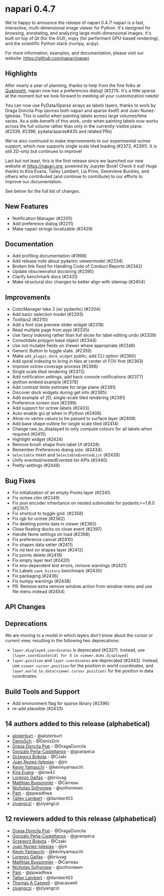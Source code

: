 # napari 0.4.7

We're happy to announce the release of napari 0.4.7!
napari is a fast, interactive, multi-dimensional image viewer for Python.
It's designed for browsing, annotating, and analyzing large multi-dimensional
images. It's built on top of Qt (for the GUI), vispy (for performant GPU-based
rendering), and the scientific Python stack (numpy, scipy).


For more information, examples, and documentation, please visit our website:
https://github.com/napari/napari

## Highlights

After nearly a year of planning, thanks to help from the fine folks at
[Quansight](http://labs.quansight.org/), napari now has a preferences dialog!
(#2211). It's a little sparse at the moment but we look forward to meeting all
your customization needs!

You can now use PyData/Sparse arrays as labels layers, thanks to work by Draga
Doncila Pop (across both napari and sparse itself) and Juan Nunez-Iglesias.
This is useful when painting labels across large volumes/time series. As a
side-benefit of this work, undo when painting labels now works across the full
volume rather than only in the currently-visible plane. (#2339, #2396,
pydata/sparse#435 and related PRs)

We've also continued to make improvements to our experimental octree support,
which now supports single scale tiled loading (#2372, #2391). It is still
2D-only but continues to improve!

Last but not least, this is the first release since we launched our new website
at https://napari.org, powered by Jupyter Book! Check it out! Huge thanks to
Kira Evans, Talley Lambert, Lia Prins, Genevieve Buckley, and others who
contributed (and continue to contribute) to our efforts to improve our
documentation.

See below for the full list of changes.

## New Features
- Notification Manager  (#2205)
- Add preference dialog (#2211)
- Make napari strings localizable (#2429)

## Documentation
- Add profiling documentation (#1998)
- Add release note about pydantic viewermodel (#2334)
- Broken link fixed for Handling Code of Conduct Reports (#2342)
- Update nbscreenshot docstring (#2395)
- Clarify benchmark docs (#2431)
- Make structural doc changes to better align with sitemap (#2404)

## Improvements
- ColorManager take 2 (w/ pydantic) (#2204)
- Add basic selection model (#2293)
- Tooltips2 (#2310)
- Add a font size preview slider widget (#2318)
- Read multiple page from pypi (#2335)
- Use fancy indexing rather than full slices for label editing undo (#2339)
- Consolidate polygon base object (#2344)
- Use not mutable fields on Viewer where appropriate (#2346)
- Generic Button to toggle state. (#2359)
- Make `add_plugin_dock_widget` public, add CLI option (#2360)
- Add spiral indexing to bring in tiles at center of FOV first (#2363)
- Improve octree coverage process (#2366)
- Single scale tiled rendering (#2372)
- Add notification settings, add back console notifications (#2377)
- ipython embed example (#2378)
- Add contrast limits estimate for large plane (#2381)
- Discover dock widgets during get info (#2385)
- Add example of 2D, single-scale tiled rendering (#2391)
- Preference screen size (#2399)
- Add support for octree labels (#2403)
- Auto-enable gui qt when in IPython (#2406)
- Allow no vertex values to be passed to surface layer (#2408)
- Add base shape outline for single scale tiled (#2414)
- Change raw_to_displayed to only compute colours for all labels when required (#2415)
- Highlight widget (#2424)
- Remove brush shape from label UI (#2426)
- Remember Preferences dialog size. (#2434)
- `Selectable` mixin and `SelectableEventedList` (#2439)
- Unify evented/nestedEvented list APIs (#2440)
- Pretty-settings (#2448)


## Bug Fixes
- Fix initialization of an empty Points layer (#2341)
- Fix octree clim (#2349)
- Fix json encoder inheritance on nested submodels for pydantic>=1.8.0 (#2357)
- Fix shortcut to toggle grid. (#2358)
- Fix rgb for octree (#2362)
- Fix deleting points data in viewer (#2383)
- Close floating docks on close event (#2397)
- Handle None settings on load (#2398)
- Fix preference cancel (#2410)
- Fix shapes data setter (#2411)
- Fix nd text on shapes layer (#2412)
- Fix points delete (#2419)
- Fix empty layer text (#2420)
- Fix env-dependent test errors, remove warnings (#2421)
- Fix Labels `save_history` benchmark (#2430)
- Fix packaging (#2436)
- Fix numpy warnings (#2438)
- PR: Remove extra remove window action from window menu and use file menu
  instead (#2454)

## API Changes


## Deprecations

We are moving to a model in which layers don't know about the cursor or current
view, resulting in the following two deprecations:

- `layer.displayed_coordinates` is deprecated (#2327). Instead, use
  `[layer.coordinates[d] for d in viewer.dims.displayed]`
- `layer.position` and `layer.coordinates` are deprecated (#2443). Instead, use
  `viewer.cursor.position` for the position in world coordinates, and
  `layer.world_to_data(viewer.cursor.position)` for the position in data
  coordinates.

## Build Tools and Support
- Add environment flag for sparse library (#2396)
- re-add plausible (#2433)


## 14 authors added to this release (alphabetical)

- [alisterburt](https://github.com/napari/napari/commits?author=alisterburt) - @alisterburt
- [DenisSch](https://github.com/napari/napari/commits?author=DenisSch) - @DenisSch
- [Draga Doncila Pop](https://github.com/napari/napari/commits?author=DragaDoncila) - @DragaDoncila
- [Gonzalo Peña-Castellanos](https://github.com/napari/napari/commits?author=goanpeca) - @goanpeca
- [Grzegorz Bokota](https://github.com/napari/napari/commits?author=Czaki) - @Czaki
- [Juan Nunez-Iglesias](https://github.com/napari/napari/commits?author=jni) - @jni
- [Kevin Yamauchi](https://github.com/napari/napari/commits?author=kevinyamauchi) - @kevinyamauchi
- [Kira Evans](https://github.com/napari/napari/commits?author=kne42) - @kne42
- [Lorenzo Gaifas](https://github.com/napari/napari/commits?author=brisvag) - @brisvag
- [Matthias Bussonnier](https://github.com/napari/napari/commits?author=Carreau) - @Carreau
- [Nicholas Sofroniew](https://github.com/napari/napari/commits?author=sofroniewn) - @sofroniewn
- [Pam](https://github.com/napari/napari/commits?author=ppwadhwa) - @ppwadhwa
- [Talley Lambert](https://github.com/napari/napari/commits?author=tlambert03) - @tlambert03
- [ziyangczi](https://github.com/napari/napari/commits?author=ziyangczi) - @ziyangczi


## 12 reviewers added to this release (alphabetical)

- [Draga Doncila Pop](https://github.com/napari/napari/commits?author=DragaDoncila) - @DragaDoncila
- [Gonzalo Peña-Castellanos](https://github.com/napari/napari/commits?author=goanpeca) - @goanpeca
- [Grzegorz Bokota](https://github.com/napari/napari/commits?author=Czaki) - @Czaki
- [Juan Nunez-Iglesias](https://github.com/napari/napari/commits?author=jni) - @jni
- [Kevin Yamauchi](https://github.com/napari/napari/commits?author=kevinyamauchi) - @kevinyamauchi
- [Lorenzo Gaifas](https://github.com/napari/napari/commits?author=brisvag) - @brisvag
- [Matthias Bussonnier](https://github.com/napari/napari/commits?author=Carreau) - @Carreau
- [Nicholas Sofroniew](https://github.com/napari/napari/commits?author=sofroniewn) - @sofroniewn
- [Pam](https://github.com/napari/napari/commits?author=ppwadhwa) - @ppwadhwa
- [Talley Lambert](https://github.com/napari/napari/commits?author=tlambert03) - @tlambert03
- [Thomas A Caswell](https://github.com/napari/napari/commits?author=tacaswell) - @tacaswell
- [ziyangczi](https://github.com/napari/napari/commits?author=ziyangczi) - @ziyangczi

